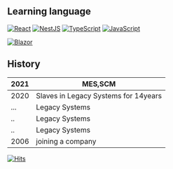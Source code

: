 <!--
**dittyBox/dittyBox** is a ✨ _special_ ✨ repository because its `README.md` (this file) appears on your GitHub profile.

Here are some ideas to get you started:

- 🔭 I’m currently working on ...
- 🌱 I’m currently learning ...
- 👯 I’m looking to collaborate on ...
- 🤔 I’m looking for help with ...
- 💬 Ask me about ...
- 📫 How to reach me: ...
- 😄 Pronouns: ...
- ⚡ Fun fact: ...
-->
## Learning language

[![React](https://img.shields.io/badge/React-React-61DAFB?logo=React)](https://reactjs.org/) [![NestJS](https://img.shields.io/badge/NestJS-NestJS-E0234E?logo=NestJS)](https://nestjs.com/) [![TypeScript](https://img.shields.io/badge/TypeScript-TypeScript-3178C6?logo=TypeScript)](https://www.typescriptlang.org/) [![JavaScript](https://img.shields.io/badge/JavaScript-JavaScript-F7DF1E?logo=JavaScript)](https://developer.mozilla.org/en-US/docs/Web/JavaScript)

[![Blazor](https://img.shields.io/badge/blazor-blazor-512BD4?logo=Blazor)](https://dotnet.microsoft.com/apps/aspnet/web-apps/blazor/)


## History
| 2021 | MES,SCM                                           |
|------|---------------------------------------------------|
| 2020 | Slaves in Legacy Systems for 14years              |
| ...  | Legacy Systems                                    |
| ..   | Legacy Systems                                    |
| ..   | Legacy Systems                                    |
| 2006 | joining a company                                 |


[![Hits](https://hits.seeyoufarm.com/api/count/incr/badge.svg?url=https%3A%2F%2Fgithub.com%2FdittyBox&count_bg=%23000000&title_bg=%23FF0000&icon=&icon_color=%23FFFFFF&title=hits&edge_flat=false)](https://hits.seeyoufarm.com)
